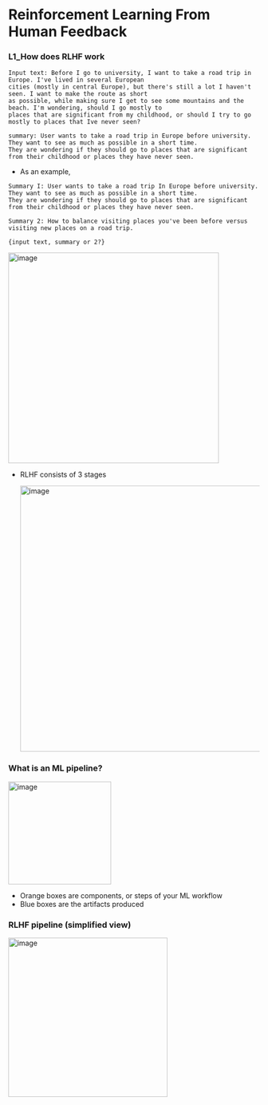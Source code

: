 # Reinforcement Learning From Human Feedback

### L1_How does RLHF work

```
Input text: Before I go to university, I want to take a road trip in Europe. I've lived in several European
cities (mostly in central Europe), but there's still a lot I haven't seen. I want to make the route as short
as possible, while making sure I get to see some mountains and the beach. I'm wondering, should I go mostly to
places that are significant from my childhood, or should I try to go mostly to places that Ive never seen?

summary: User wants to take a road trip in Europe before university. They want to see as much as possible in a short time.
They are wondering if they should go to places that are significant from their childhood or places they have never seen.
```

* As an example,
```
Summary I: User wants to take a road trip In Europe before university. They want to see as much as possible in a short time.
They are wondering if they should go to places that are significant from their childhood or places they have never seen.

Summary 2: How to balance visiting places you've been before versus visiting new places on a road trip.

{input text, summary or 2?}
```


<img width="422" alt="image" src="https://github.com/thisarakaushan/Reinforcement-Learning-From-Human-Feedback/assets/125348115/b095134f-d11f-4eec-9d18-e916d540b312">
<br>

* RLHF consists of 3 stages
  
  <img width="533" alt="image" src="https://github.com/thisarakaushan/Reinforcement-Learning-From-Human-Feedback/assets/125348115/eec834d8-256f-4781-9944-7844b5e525fe">
  <br>

### What is an ML pipeline?

  <img width="206" alt="image" src="https://github.com/thisarakaushan/Reinforcement-Learning-From-Human-Feedback/assets/125348115/3bd2bfad-2603-472b-a12f-94db0e9fc0fe">

  * Orange boxes are components, or steps of your ML workflow
  * Blue boxes are the artifacts produced

### RLHF pipeline (simplified view)

  <img width="319" alt="image" src="https://github.com/thisarakaushan/Reinforcement-Learning-From-Human-Feedback/assets/125348115/64775730-ff7a-4f54-8dbd-c2953cf2d5d7">

 
